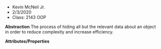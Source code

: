 * Kevin McNeil Jr.
* 2/3/2020
* Class: 2143 OOP

**Abstraction**
The process of hiding all but the relevant data about an object in order to reduce complexity and increase efficiency.

**Attributes/Properties**

